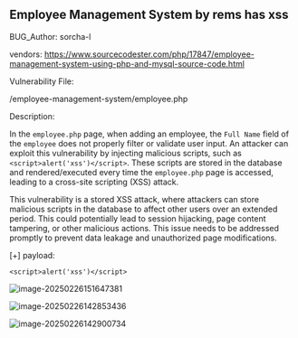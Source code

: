 ## Employee Management System by rems has xss

BUG_Author: sorcha-l

vendors: https://www.sourcecodester.com/php/17847/employee-management-system-using-php-and-mysql-source-code.html

Vulnerability File: 

/employee-management-system/employee.php

Description:

In the `employee.php` page, when adding an employee, the `Full Name` field of the `employee` does not properly filter or validate user input. An attacker can exploit this vulnerability by injecting malicious scripts, such as `<script>alert('xss')</script>`. These scripts are stored in the database and rendered/executed every time the `employee.php` page is accessed, leading to a cross-site scripting (XSS) attack.

This vulnerability is a stored XSS attack, where attackers can store malicious scripts in the database to affect other users over an extended period. This could potentially lead to session hijacking, page content tampering, or other malicious actions. This issue needs to be addressed promptly to prevent data leakage and unauthorized page modifications.

[+] payload:

```
<script>alert('xss')</script>
```

![image-20250226151647381](D:\MyCode\cve\images\image-20250226151647381.png)

![image-20250226142853436](D:\MyCode\cve\images\image-20250226142853436.png)

![image-20250226142900734](D:\MyCode\cve\images\image-20250226142900734.png)